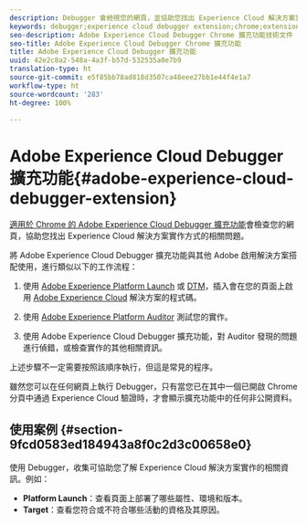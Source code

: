 ```yaml
---
description: Debugger 會檢視您的網頁，並協助您找出 Experience Cloud 解決方案實作方式的相關問題
keywords: debugger;experience cloud debugger extension;chrome;extension
seo-description: Adobe Experience Cloud Debugger Chrome 擴充功能技術文件 - 檢視您的網頁，並瞭解 Experience Cloud 解決方案實作的相關問題
seo-title: Adobe Experience Cloud Debugger Chrome 擴充功能
title: Adobe Experience Cloud Debugger 擴充功能
uuid: 42e2c8a2-548a-4a3f-b57d-532535a0e7b9
translation-type: ht
source-git-commit: e5f85bb78ad818d3507ca48eee27bb1e44f4e1a7
workflow-type: ht
source-wordcount: '283'
ht-degree: 100%

---
```



# Adobe Experience Cloud Debugger 擴充功能{#adobe-experience-cloud-debugger-extension}

[適用於 Chrome 的 Adobe Experience Cloud Debugger 擴充功能](https://chrome.google.com/webstore/detail/adobe-experience-cloud-de/ocdmogmohccmeicdhlhhgepeaijenapj)會檢查您的網頁，協助您找出 Experience Cloud 解決方案實作方式的相關問題。

將 Adobe Experience Cloud Debugger 擴充功能與其他 Adobe 啟用解決方案搭配使用，進行類似以下的工作流程：

1. 使用 [Adobe Experience Platform Launch](https://docs.adobe.com/content/help/zh-Hant/launch/using/overview.html) 或 [DTM](https://docs.adobe.com/content/help/zh-Hant/dtm/using/dtm-home.html)，插入會在您的頁面上啟用 [Adobe Experience Cloud](https://docs.adobe.com/content/help/en/experience-cloud/user-guides/home.html) 解決方案的程式碼。

1. 使用 [Adobe Experience Platform Auditor](https://docs.adobe.com/content/help/en/auditor/using/overview.html) 測試您的實作。
1. 使用 Adobe Experience Cloud Debugger 擴充功能，對 Auditor 發現的問題進行偵錯，或檢查實作的其他相關資訊。

上述步驟不一定需要按照該順序執行，但這是常見的程序。

雖然您可以在任何網頁上執行 Debugger，只有當您已在其中一個已開啟 Chrome 分頁中通過 Experience Cloud 驗證時，才會顯示擴充功能中的任何非公開資料。

## 使用案例 {#section-9fcd0583ed184943a8f0c2d3c00658e0}

使用 Debugger，收集可協助您了解 Experience Cloud 解決方案實作的相關資訊。例如：

* **Platform Launch**：查看頁面上部署了哪些屬性、環境和版本。
* **Target**：查看您符合或不符合哪些活動的資格及其原因。
